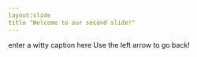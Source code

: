 ```yaml
---
layout:slide
title "Welcome to our second slide!"
---
```

enter a witty caption here
Use the left arrow to go back!
